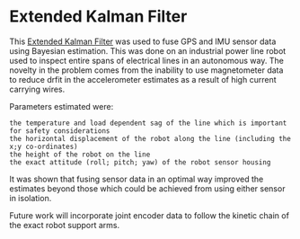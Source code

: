 # Extended Kalman Filter

This [Extended Kalman Filter](https://en.wikipedia.org/wiki/Extended_Kalman_filter#Predict) was used to fuse GPS and IMU sensor data using Bayesian estimation. This was done on an industrial power line robot used to inspect entire spans of electrical lines in an autonomous way. The novelty in the problem comes from the inability to use magnetometer data to reduce drfit in the accelerometer estimates as a result of high current carrying wires. 

Parameters estimated were:

    the temperature and load dependent sag of the line which is important for safety considerations
    the horizontal displacement of the robot along the line (including the x;y co-ordinates)
    the height of the robot on the line
    the exact attitude (roll; pitch; yaw) of the robot sensor housing

It was shown that fusing sensor data in an optimal way improved the estimates beyond those which could be achieved from using either sensor in isolation. 

Future work will incorporate joint encoder data to follow the kinetic chain of the exact robot support arms. 


    
